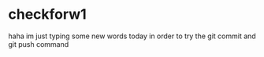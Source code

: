 # checkforw1
haha im just typing some new words today in order to try the git commit and git push command